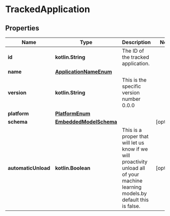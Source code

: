 
# TrackedApplication

## Properties
Name | Type | Description | Notes
------------ | ------------- | ------------- | -------------
**id** | **kotlin.String** | The ID of the tracked application. | 
**name** | [**ApplicationNameEnum**](ApplicationNameEnum.md) |  | 
**version** | **kotlin.String** | This is the specific version number 0.0.0 | 
**platform** | [**PlatformEnum**](PlatformEnum.md) |  | 
**schema** | [**EmbeddedModelSchema**](EmbeddedModelSchema.md) |  |  [optional]
**automaticUnload** | **kotlin.Boolean** | This is a proper that will let us know if we will proactivity unload all of your machine learning models.by default this is false. |  [optional]



